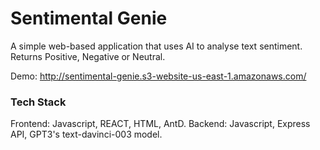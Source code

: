 # Sentimental Genie
A simple web-based application that uses AI to analyse text sentiment. 
Returns Positive, Negative or Neutral.

Demo: http://sentimental-genie.s3-website-us-east-1.amazonaws.com/

### Tech Stack
Frontend: Javascript, REACT, HTML, AntD.
Backend: Javascript, Express API, GPT3's text-davinci-003 model.